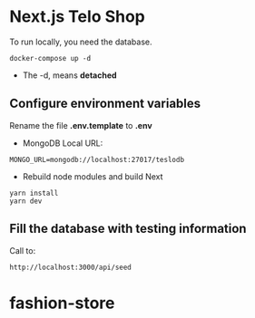 # Next.js Telo Shop

To run locally, you need the database.

```
docker-compose up -d
```

- The -d, means **detached**

## Configure environment variables

Rename the file **.env.template** to **.env**

- MongoDB Local URL:

```
MONGO_URL=mongodb://localhost:27017/teslodb
```

- Rebuild node modules and build Next

```
yarn install
yarn dev
```

## Fill the database with testing information

Call to:

```
http://localhost:3000/api/seed
```
# fashion-store
